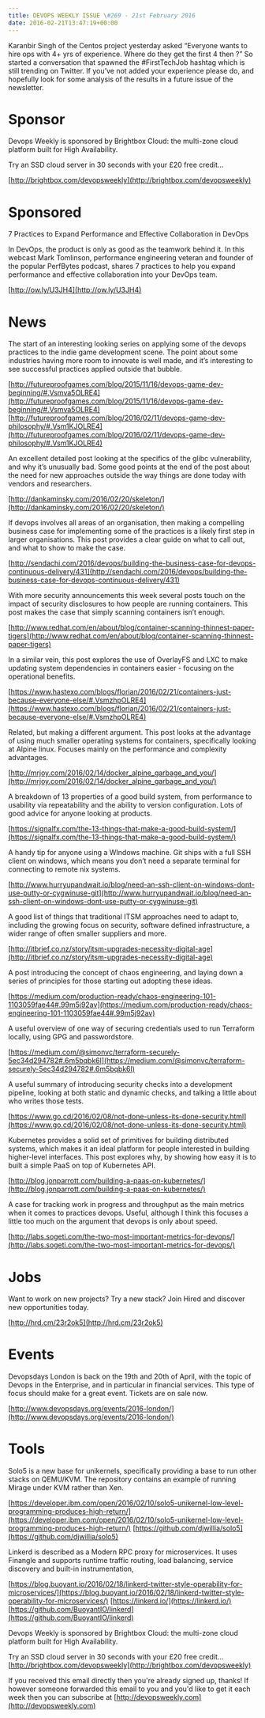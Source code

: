 ```yaml
---
title: DEVOPS WEEKLY ISSUE \#269 - 21st February 2016 
date: 2016-02-21T13:47:19+00:00
---
```


Karanbir Singh of the Centos project yesterday asked “Everyone wants to hire ops with 4+ yrs of experience. Where do they get the first 4 then ?” So started a conversation that spawned the #FirstTechJob hashtag which is still trending on Twitter. If you’ve not added your experience please do, and hopefully look for some analysis of the results in a future issue of the newsletter.


Sponsor
======

Devops Weekly is sponsored by Brightbox Cloud: the multi-zone cloud platform built for High Availability.

Try an SSD cloud server in 30 seconds with your £20 free credit…

[http://brightbox.com/devopsweekly](http://brightbox.com/devopsweekly)


Sponsored
========

7 Practices to Expand Performance and Effective Collaboration in DevOps

In DevOps, the product is only as good as the teamwork behind it. In this webcast Mark Tomlinson, performance engineering veteran and founder of the popular PerfBytes podcast, shares 7 practices to help you expand performance and effective collaboration into your DevOps team.

[http://ow.ly/U3JH4](http://ow.ly/U3JH4)


News
====

The start of an interesting looking series on applying some of the devops practices to the indie game development scene. The point about some industries having more room to innovate is well made, and it’s interesting to see successful practices applied outside that bubble.

[http://futureproofgames.com/blog/2015/11/16/devops-game-dev-beginning/#.Vsmva5OLRE4](http://futureproofgames.com/blog/2015/11/16/devops-game-dev-beginning/#.Vsmva5OLRE4)
[http://futureproofgames.com/blog/2016/02/11/devops-game-dev-philosophy/#.Vsm1KJOLRE4](http://futureproofgames.com/blog/2016/02/11/devops-game-dev-philosophy/#.Vsm1KJOLRE4)


An excellent detailed post looking at the specifics of the glibc vulnerability, and why it’s unusually bad. Some good points at the end of the post about the need for new approaches outside the way things are done today with vendors and researchers.

[http://dankaminsky.com/2016/02/20/skeleton/](http://dankaminsky.com/2016/02/20/skeleton/)


If devops involves all areas of an organisation, then making a compelling business case for implementing some of the practices is a likely first step in larger organisations. This post provides a clear guide on what to call out, and what to show to make the case.

[http://sendachi.com/2016/devops/building-the-business-case-for-devops-continuous-delivery/431](http://sendachi.com/2016/devops/building-the-business-case-for-devops-continuous-delivery/431)


With more security announcements this week several posts touch on the impact of security disclosures to how people are running containers. This post makes the case that simply scanning containers isn’t enough.

[http://www.redhat.com/en/about/blog/container-scanning-thinnest-paper-tigers](http://www.redhat.com/en/about/blog/container-scanning-thinnest-paper-tigers)


In a similar vein, this post explores the use of OverlayFS and LXC to make updating system dependencies in containers easier - focusing on the operational benefits.

[https://www.hastexo.com/blogs/florian/2016/02/21/containers-just-because-everyone-else/#.VsmzhpOLRE4](https://www.hastexo.com/blogs/florian/2016/02/21/containers-just-because-everyone-else/#.VsmzhpOLRE4)


Related, but making a different argument. This post looks at the advantage of using much smaller operating systems for containers, specifically looking at Alpine linux. Focuses mainly on the performance and complexity advantages.

[http://mrjoy.com/2016/02/14/docker_alpine_garbage_and_you/](http://mrjoy.com/2016/02/14/docker_alpine_garbage_and_you/)


A breakdown of 13 properties of a good build system, from performance to usability via repeatability and the ability to version configuration. Lots of good advice for anyone looking at products.

[https://signalfx.com/the-13-things-that-make-a-good-build-system/](https://signalfx.com/the-13-things-that-make-a-good-build-system/)


A handy tip for anyone using a WIndows machine. Git ships with a full SSH client on windows, which means you don’t need a separate terminal for connecting to remote nix systems.

[http://www.hurryupandwait.io/blog/need-an-ssh-client-on-windows-dont-use-putty-or-cygwinuse-git](http://www.hurryupandwait.io/blog/need-an-ssh-client-on-windows-dont-use-putty-or-cygwinuse-git)


A good list of things that traditional ITSM approaches need to adapt to, including the growing focus on security, software defined infrastructure, a wider range of often smaller suppliers and more.

[http://itbrief.co.nz/story/itsm-upgrades-necessity-digital-age](http://itbrief.co.nz/story/itsm-upgrades-necessity-digital-age)


A post introducing the concept of chaos engineering, and laying down a series of principles for those starting out adopting these ideas.

[https://medium.com/production-ready/chaos-engineering-101-1103059fae44#.99m5j92av](https://medium.com/production-ready/chaos-engineering-101-1103059fae44#.99m5j92av)


A useful overview of one way of securing credentials used to run Terraform locally, using GPG and passwordstore.

[https://medium.com/@simonvc/terraform-securely-5ec34d294782#.6m5bqbk6l](https://medium.com/@simonvc/terraform-securely-5ec34d294782#.6m5bqbk6l)


A useful summary of introducing security checks into a development pipeline, looking at both static and dynamic checks, and talking a little about who writes those tests.

[https://www.go.cd/2016/02/08/not-done-unless-its-done-security.html](https://www.go.cd/2016/02/08/not-done-unless-its-done-security.html)


Kubernetes provides a solid set of primitives for building distributed systems, which makes it an ideal platform for people interested in building higher-level interfaces. This post explores why, by showing how easy it is to built a simple PaaS on top of Kubernetes API.

[http://blog.jonparrott.com/building-a-paas-on-kubernetes/](http://blog.jonparrott.com/building-a-paas-on-kubernetes/)


A case for tracking work in progress and throughput as the main metrics when it comes to practices devops. Useful, although I think this focuses a little too much on the argument that devops is only about speed.

[http://labs.sogeti.com/the-two-most-important-metrics-for-devops/](http://labs.sogeti.com/the-two-most-important-metrics-for-devops/)


Jobs
====

Want to work on new projects? Try a new stack? Join Hired and discover new opportunities today.

[http://hrd.cm/23r2ok5](http://hrd.cm/23r2ok5)


Events
======

Devopsdays London is back on the 19th and 20th of April, with the topic of Devops in the Enterprise, and in particular in financial services. This type of focus should make for a great event. Tickets are on sale now.

[http://www.devopsdays.org/events/2016-london/](http://www.devopsdays.org/events/2016-london/)


Tools
=====

Solo5 is a new base for unikernels, specifically providing a base to run other stacks on QEMU/KVM. The repository contains an example of running Mirage under KVM rather than Xen.

[https://developer.ibm.com/open/2016/02/10/solo5-unikernel-low-level-programming-produces-high-return/](https://developer.ibm.com/open/2016/02/10/solo5-unikernel-low-level-programming-produces-high-return/)
[https://github.com/djwillia/solo5](https://github.com/djwillia/solo5)


Linkerd is described as a Modern RPC proxy for microservices. It uses Finangle and supports runtime traffic routing, load balancing, service discovery and built-in instrumentation,

[https://blog.buoyant.io/2016/02/18/linkerd-twitter-style-operability-for-microservices/](https://blog.buoyant.io/2016/02/18/linkerd-twitter-style-operability-for-microservices/)
[https://linkerd.io/](https://linkerd.io/)
[https://github.com/BuoyantIO/linkerd](https://github.com/BuoyantIO/linkerd)



Devops Weekly is sponsored by Brightbox Cloud: the multi-zone cloud platform built for High Availability.

Try an SSD cloud server in 30 seconds with your £20 free credit…
[http://brightbox.com/devopsweekly](http://brightbox.com/devopsweekly)


If you received this email directly then you're already signed up, thanks! If however someone forwarded this email to you and you'd like to get it each week then you can subscribe at [http://devopsweekly.com](http://devopsweekly.com)

